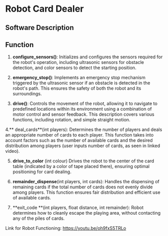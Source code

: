 # Robot Card Dealer 
## Software Description 
## Function

1. **configure_sensors()**: Initializes and configures the sensors required for the robot's operation, including ultrasonic sensors for obstacle detection, and color sensors to detect the starting position.

2. **emergency_stop()**: Implements an emergency stop mechanism triggered by the ultrasonic sensor if an obstacle is detected in the robot's path. This ensures the safety of both the robot and its surroundings.

3. **drive()**: Controls the movement of the robot, allowing it to navigate to predefined locations within its environment using a combination of motor control and sensor feedback. This description covers various functions, including rotation, and simple straight motion. 

4.** deal_cards**(int players): Determines the number of players and deals an appropriate number of cards to each player. This function takes into account factors such as the number of available cards and the desired distribution among players (user inputs number of cards, as seen in linked video).

5. **drive_to_color** (int colour) Drives the robot to the center of the card table (indicated by a color of tape placed there), ensuring optimal positioning for card dealing.

6. **remainder_dispense**(int players, int cards): Handles the dispensing of remaining cards if the total number of cards does not evenly divide among players. This function ensures fair distribution and efficient use of available cards.

7. **exit_code **(int players, float distance, int remainder): Robot determines how to cleanly escape the playing area, without contacting any of the piles of cards.

   
Link for Robot Functioning:
https://youtu.be/oh9fxS5TRLo
